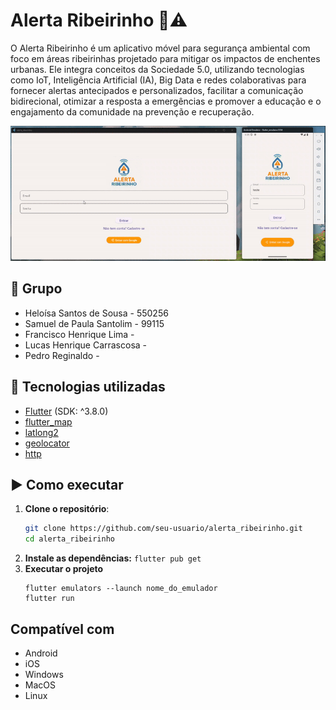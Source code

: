 # Alerta Ribeirinho 📱⚠️
O Alerta Ribeirinho é um aplicativo móvel para segurança ambiental com foco em áreas ribeirinhas projetado para mitigar os impactos de enchentes urbanas. Ele integra conceitos da Sociedade 5.0, utilizando tecnologias como IoT, Inteligência Artificial (IA), Big Data e redes colaborativas para fornecer alertas antecipados e personalizados, facilitar a comunicação bidirecional, otimizar a resposta a emergências e promover a educação e o engajamento da comunidade na prevenção e recuperação.

![GIF demonstrando o aplicativo alerta ribeirinho](assets/images/demo_ribeirinho.gif)

## 👤 Grupo
- Heloísa Santos de Sousa - 550256
- Samuel de Paula Santolim - 99115
- Francisco Henrique Lima -
- Lucas Henrique Carrascosa -
- Pedro Reginaldo -

## 📱 Tecnologias utilizadas

- [Flutter](https://flutter.dev/) (SDK: ^3.8.0)
- [flutter_map](https://pub.dev/packages/flutter_map)
- [latlong2](https://pub.dev/packages/latlong2)
- [geolocator](https://pub.dev/packages/geolocator)
- [http](https://pub.dev/packages/http)

## ▶️ Como executar
1. **Clone o repositório**:
   ```bash
   git clone https://github.com/seu-usuario/alerta_ribeirinho.git
   cd alerta_ribeirinho 
2. **Instale as dependências:**
   ``` flutter pub get ```
3. **Executar o projeto**
     ```
     flutter emulators --launch nome_do_emulador
     flutter run
   ```
## Compatível com
- Android
- iOS
- Windows
- MacOS
- Linux

